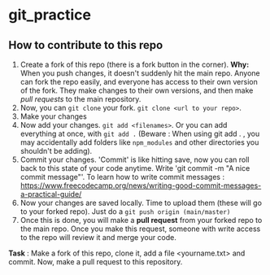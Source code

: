 # git_practice

## How to contribute to this repo

1. Create a fork of this repo (there is a fork button in the corner). 
   **Why:** When you push changes, it doesn't suddenly hit the main repo. Anyone can fork the repo easily, and everyone has access to their own version of the fork. They make changes to their own versions, and then make *pull requests* to the main repository. 
1. Now, you can `git clone` your fork. `git clone <url to your repo>`. 
1. Make your changes
1. Now add your changes. `git add <filenames>`. Or you can add everything at once, with `git add .` (Beware : When using git add . , you may accidentally add folders like `npm_modules` and other directories you shouldn't be adding). 
1. Commit your changes. 'Commit' is like hitting save, now you can roll back to this state of your code anytime. Write 'git commit -m "A nice commit message"'. To learn how to write commit messages : https://www.freecodecamp.org/news/writing-good-commit-messages-a-practical-guide/ 
1. Now your changes are saved locally. Time to upload them (these will go to your forked repo). Just do a `git push origin (main/master)`
1. Once this is done, you will make a **pull request** from your forked repo to the main repo. Once you make this request, someone with
   write access to the repo will review it and merge your code. 

**Task** : 
Make a fork of this repo, clone it, add a file <yourname.txt> and commit. Now, make a pull request to this repository. 

